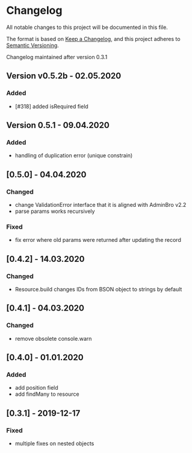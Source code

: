 # Changelog
All notable changes to this project will be documented in this file.

The format is based on [Keep a Changelog](https://keepachangelog.com/en/1.0.0/),
and this project adheres to [Semantic Versioning](https://semver.org/spec/v2.0.0.html).

Changelog maintained after version 0.3.1

## Version v0.5.2b - 02.05.2020

### Added

* [#318] added isRequired field

## Version 0.5.1 - 09.04.2020

### Added

* handling of duplication error (unique constrain)

## [0.5.0] - 04.04.2020

### Changed

* change ValidationError interface that it is aligned with AdminBro v2.2
* parse params works recursively

### Fixed

* fix error where old params were returned after updating the record

## [0.4.2] - 14.03.2020

### Changed

* Resource.build changes IDs from BSON object to strings by default

## [0.4.1] - 04.03.2020

### Changed

* remove obsolete console.warn 

## [0.4.0] - 01.01.2020

### Added

- add position field
- add findMany to resource

## [0.3.1] - 2019-12-17

### Fixed

- multiple fixes on nested objects

